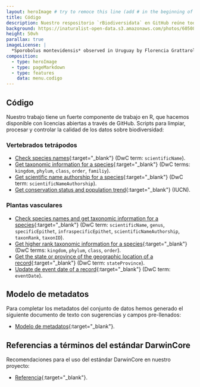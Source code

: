 ```yaml
---
layout: heroImage # try to remoce this line (add # in the beginning of the line to make it a comment) - then the layout will change, but the content remain the same
title: Código
description: Nuestro respositorio `rBiodiversidata` en GitHub reúne todo el código usado para el proyecto. También, el modelo de metadatos que usamos, referencias a términos de DarwinCore y más.
background: https://inaturalist-open-data.s3.amazonaws.com/photos/60508300/original.jpeg
height: 50vh
parallax: true
imageLicense: |
  *Sporobolus montevidensis* observed in Uruguay by Florencia Grattarola licensed under [CC BY](http://creativecommons.org/licenses/by/4.0/) via [iNaturalist](https://www.gbif.org/occurrence/2574126620)
composition:
  - type: heroImage
  - type: pageMarkdown
  - type: features
    data: menu.codigo
---
```


## Código

Nuestro trabajo tiene un fuerte componente de trabajo en R, que hacemos disponible con licencias abiertas a través de GitHub. Scripts para limpiar, procesar y controlar la calidad de los datos sobre biodiversidad:

### Vertebrados tetrápodos

- [Check species names](https://github.com/bienflorencia/rBiodiversidata/blob/62b3dbbc9a491b01e3de9837091c774813c36c0e/Data%20Cleaning%20and%20Standardisation%20Scripts/check_species_names.R){:target="_blank"} (DwC term: `scientificName`).  
- [Get taxonomic information for a species](https://github.com/bienflorencia/rBiodiversidata/blob/62b3dbbc9a491b01e3de9837091c774813c36c0e/Data%20Cleaning%20and%20Standardisation%20Scripts/retrieve_taxonomy.R){:target="_blank"} (DwC terms: `kingdom`, `phylum`, `class`, `order`, `familiy`).  
- [Get scientific name authorship for a species](https://github.com/bienflorencia/rBiodiversidata/blob/62b3dbbc9a491b01e3de9837091c774813c36c0e/Data%20Cleaning%20and%20Standardisation%20Scripts/get_scientificNameAuthorship.R){:target="_blank"} (DwC term: `scientificNameAuthorship`).  
- [Get conservation status and population trend](https://github.com/bienflorencia/rBiodiversidata/blob/62b3dbbc9a491b01e3de9837091c774813c36c0e/Data%20Cleaning%20and%20Standardisation%20Scripts/retrieve_IUCN_data.R){:target="_blank"} (IUCN).  

### Plantas vasculares

- [Check species names and get taxonomic information for a species](https://github.com/bienflorencia/rBiodiversidata/blob/62b3dbbc9a491b01e3de9837091c774813c36c0e/Data%20Cleaning%20and%20Standardisation%20Scripts/check_species_names_and_get_taxonomic_info.R){:target="_blank"} (DwC term: `scientificName`, `genus`, `specificEpithet`, `infraspecificEpithet`, `scientificNameAuthorship`, `taxonRank`, `taxonID`).
- [Get higher rank taxonomic information for a species](https://github.com/bienflorencia/rBiodiversidata/blob/62b3dbbc9a491b01e3de9837091c774813c36c0e/Data%20Cleaning%20and%20Standardisation%20Scripts/get_plant_taxonomic_info.R){:target="_blank"} (DwC terms: `kingdom`, `phylum`, `class`, `order`).
- [Get the state or province of the geographic location of a record](https://github.com/bienflorencia/rBiodiversidata/blob/62b3dbbc9a491b01e3de9837091c774813c36c0e/Data%20Cleaning%20and%20Standardisation%20Scripts/get_state_province.R){:target="_blank"} (DwC term: `stateProvince`).
- [Update de event date of a record](https://github.com/bienflorencia/rBiodiversidata/blob/62b3dbbc9a491b01e3de9837091c774813c36c0e/Data%20Cleaning%20and%20Standardisation%20Scripts/get_event_date.R){:target="_blank"} (DwC term: `eventDate`).

## Modelo de metadatos

Para completar los metadatos del conjunto de datos hemos generado el siguiente documento de texto con sugerencias y campos pre-llenados:

- [Modelo de metadatos](https://github.com/bienflorencia/rBiodiversidata/blob/master/Useful%20files/Modelo_Metadata.docx?raw=true){:target="_blank"}.

## Referencias a términos del estándar DarwinCore

Recomendaciones para el uso del estándar DarwinCore en nuestro proyecto:

- [Referencia](https://raw.githubusercontent.com/bienflorencia/rBiodiversidata/master/Useful%20files/Referencia_de_terminos_DarwinCore_Biodiversidata_2020.pdf){:target="_blank"}.
